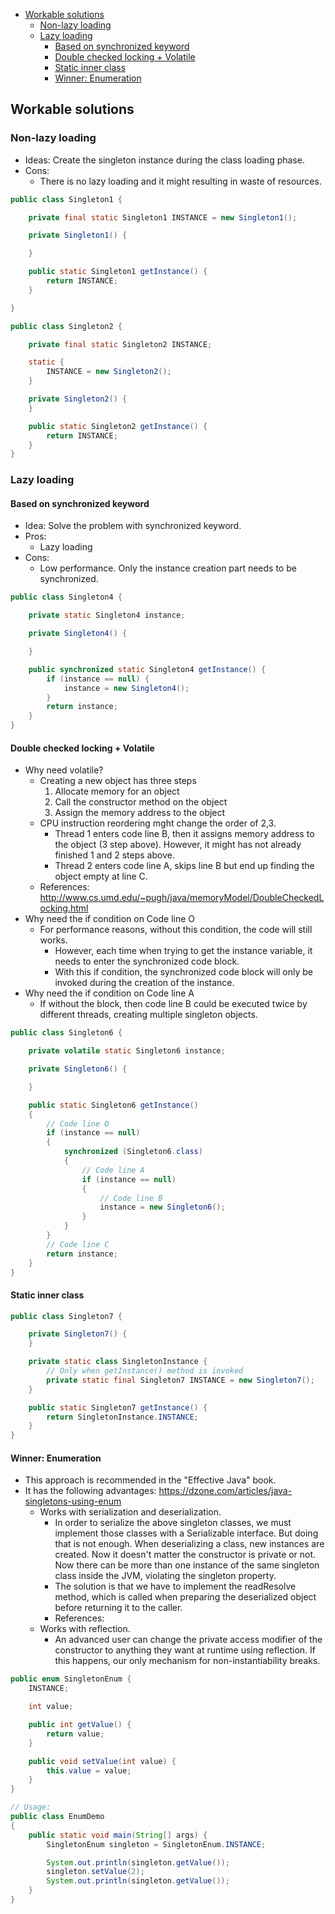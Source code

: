 
- [Workable solutions](#workable-solutions)
  - [Non-lazy loading](#non-lazy-loading)
  - [Lazy loading](#lazy-loading)
    - [Based on synchronized keyword](#based-on-synchronized-keyword)
    - [Double checked locking + Volatile](#double-checked-locking--volatile)
    - [Static inner class](#static-inner-class)
    - [Winner: Enumeration](#winner-enumeration)

## Workable solutions

### Non-lazy loading
* Ideas: Create the singleton instance during the class loading phase.
* Cons: 
  * There is no lazy loading and it might resulting in waste of resources. 

```java
public class Singleton1 {

    private final static Singleton1 INSTANCE = new Singleton1();

    private Singleton1() {

    }

    public static Singleton1 getInstance() {
        return INSTANCE;
    }

}

public class Singleton2 {

    private final static Singleton2 INSTANCE;

    static {
        INSTANCE = new Singleton2();
    }

    private Singleton2() {
    }

    public static Singleton2 getInstance() {
        return INSTANCE;
    }
}
```

### Lazy loading
#### Based on synchronized keyword
* Idea: Solve the problem with synchronized keyword.
* Pros:
  * Lazy loading
* Cons: 
  * Low performance. Only the instance creation part needs to be synchronized.

```java
public class Singleton4 {

    private static Singleton4 instance;

    private Singleton4() {

    }

    public synchronized static Singleton4 getInstance() {
        if (instance == null) {
            instance = new Singleton4();
        }
        return instance;
    }
}
```

#### Double checked locking + Volatile
* Why need volatile?
    * Creating a new object has three steps
      1. Allocate memory for an object
      2. Call the constructor method on the object
      3. Assign the memory address to the object
    * CPU instruction reordering mght change the order of 2,3. 
      * Thread 1 enters code line B, then it assigns memory address to the object (3 step above). However, it might has not already finished 1 and 2 steps above. 
      * Thread 2 enters code line A, skips line B but end up finding the object empty at line C. 
    * References: http://www.cs.umd.edu/~pugh/java/memoryModel/DoubleCheckedLocking.html
* Why need the if condition on Code line O
  * For performance reasons, without this condition, the code will still works. 
    * However, each time when trying to get the instance variable, it needs to enter the synchronized code block. 
    * With this if condition, the synchronized code block will only be invoked during the creation of the instance. 
* Why need the if condition on Code line A
  * If without the block, then code line B could be executed twice by different threads, creating multiple singleton objects. 


```java
public class Singleton6 {

    private volatile static Singleton6 instance;

    private Singleton6() {

    }

    public static Singleton6 getInstance() 
    {
        // Code line O
        if (instance == null) 
        {
            synchronized (Singleton6.class) 
            {
                // Code line A
                if (instance == null) 
                {
                    // Code line B
                    instance = new Singleton6();
                }
            }
        }
        // Code line C
        return instance;
    }
}
```

#### Static inner class

```java
public class Singleton7 {

    private Singleton7() {
    }

    private static class SingletonInstance {
        // Only when getInstance() method is invoked
        private static final Singleton7 INSTANCE = new Singleton7();
    }

    public static Singleton7 getInstance() {
        return SingletonInstance.INSTANCE;
    }
}

```

#### Winner: Enumeration
* This approach is recommended in the "Effective Java" book.
* It has the following advantages: https://dzone.com/articles/java-singletons-using-enum
  * Works with serialization and deserialization. 
    * In order to serialize the above singleton classes, we must implement those classes with a Serializable interface. But doing that is not enough. When deserializing a class, new instances are created. Now it doesn't matter the constructor is private or not. Now there can be more than one instance of the same singleton class inside the JVM, violating the singleton property. 
    * The solution is that we have to implement the readResolve method, which is called when preparing the deserialized object before returning it to the caller.
    * References: 
  * Works with reflection. 
    * An advanced user can change the private access modifier of the constructor to anything they want at runtime using reflection. If this happens, our only mechanism for non-instantiability breaks.

```java
public enum SingletonEnum {
    INSTANCE;

    int value;

    public int getValue() {
        return value;
    }

    public void setValue(int value) {
        this.value = value;
    }
}

// Usage:
public class EnumDemo 
{
    public static void main(String[] args) {
        SingletonEnum singleton = SingletonEnum.INSTANCE;

        System.out.println(singleton.getValue());
        singleton.setValue(2);
        System.out.println(singleton.getValue());
    }
}
```
